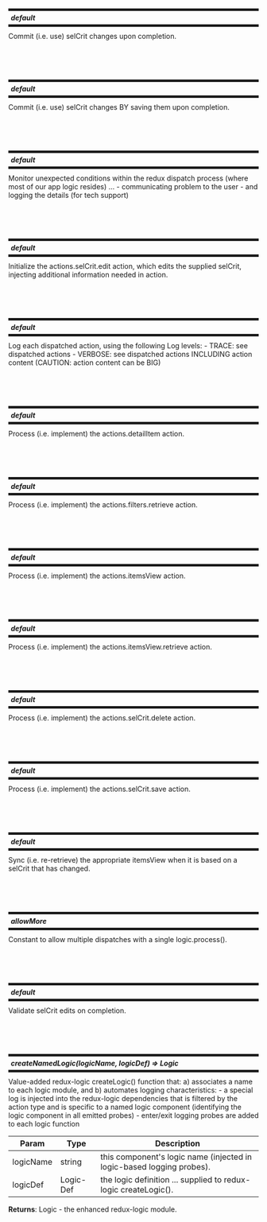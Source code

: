 
<br/><br/><br/>

<a id="default"></a>

<h5 style="margin: 10px 0px; border-width: 5px 0px; padding: 5px; border-style: solid;">
  default</h5>
Commit (i.e. use) selCrit changes upon completion.


<br/><br/><br/>

<a id="default"></a>

<h5 style="margin: 10px 0px; border-width: 5px 0px; padding: 5px; border-style: solid;">
  default</h5>
Commit (i.e. use) selCrit changes BY saving them upon completion.


<br/><br/><br/>

<a id="default"></a>

<h5 style="margin: 10px 0px; border-width: 5px 0px; padding: 5px; border-style: solid;">
  default</h5>
Monitor unexpected conditions within the redux dispatch process(where most of our app logic resides) ...   - communicating problem to the user   - and logging the details (for tech support)


<br/><br/><br/>

<a id="default"></a>

<h5 style="margin: 10px 0px; border-width: 5px 0px; padding: 5px; border-style: solid;">
  default</h5>
Initialize the actions.selCrit.edit action, which edits the supplied selCrit,injecting additional information needed in action.


<br/><br/><br/>

<a id="default"></a>

<h5 style="margin: 10px 0px; border-width: 5px 0px; padding: 5px; border-style: solid;">
  default</h5>
Log each dispatched action, using the following Log levels:  - TRACE:   see dispatched actions  - VERBOSE: see dispatched actions INCLUDING action content (CAUTION: action content can be BIG)


<br/><br/><br/>

<a id="default"></a>

<h5 style="margin: 10px 0px; border-width: 5px 0px; padding: 5px; border-style: solid;">
  default</h5>
Process (i.e. implement) the actions.detailItem action.


<br/><br/><br/>

<a id="default"></a>

<h5 style="margin: 10px 0px; border-width: 5px 0px; padding: 5px; border-style: solid;">
  default</h5>
Process (i.e. implement) the actions.filters.retrieve action.


<br/><br/><br/>

<a id="default"></a>

<h5 style="margin: 10px 0px; border-width: 5px 0px; padding: 5px; border-style: solid;">
  default</h5>
Process (i.e. implement) the actions.itemsView action.


<br/><br/><br/>

<a id="default"></a>

<h5 style="margin: 10px 0px; border-width: 5px 0px; padding: 5px; border-style: solid;">
  default</h5>
Process (i.e. implement) the actions.itemsView.retrieve action.


<br/><br/><br/>

<a id="default"></a>

<h5 style="margin: 10px 0px; border-width: 5px 0px; padding: 5px; border-style: solid;">
  default</h5>
Process (i.e. implement) the actions.selCrit.delete action.


<br/><br/><br/>

<a id="default"></a>

<h5 style="margin: 10px 0px; border-width: 5px 0px; padding: 5px; border-style: solid;">
  default</h5>
Process (i.e. implement) the actions.selCrit.save action.


<br/><br/><br/>

<a id="default"></a>

<h5 style="margin: 10px 0px; border-width: 5px 0px; padding: 5px; border-style: solid;">
  default</h5>
Sync (i.e. re-retrieve) the appropriate itemsView when it is based on a selCrit that has changed.


<br/><br/><br/>

<a id="allowMore"></a>

<h5 style="margin: 10px 0px; border-width: 5px 0px; padding: 5px; border-style: solid;">
  allowMore</h5>
Constant to allow multiple dispatches with a single logic.process().


<br/><br/><br/>

<a id="default"></a>

<h5 style="margin: 10px 0px; border-width: 5px 0px; padding: 5px; border-style: solid;">
  default</h5>
Validate selCrit edits on completion.


<br/><br/><br/>

<a id="createNamedLogic"></a>

<h5 style="margin: 10px 0px; border-width: 5px 0px; padding: 5px; border-style: solid;">
  createNamedLogic(logicName, logicDef) ⇒ Logic</h5>
Value-added redux-logic createLogic() function that:  a) associates a name to each logic module, and   b) automates logging characteristics:       - a special log is injected into the redux-logic         dependencies that is filtered by the action type and is         specific to a named logic component (identifying the logic         component in all emitted probes)       - enter/exit logging probes are added to each logic function


| Param | Type | Description |
| --- | --- | --- |
| logicName | string | this component's logic name (injected in logic-based logging probes). |
| logicDef | Logic-Def | the logic definition ... supplied to redux-logic createLogic(). |

**Returns**: Logic - the enhanced redux-logic module.  
